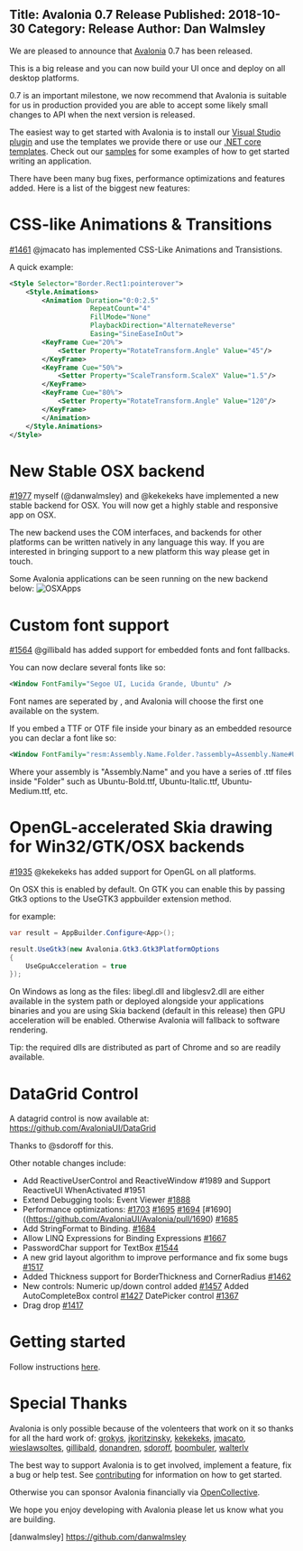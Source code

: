 Title: Avalonia 0.7 Release
Published: 2018-10-30
Category: Release
Author: Dan Walmsley
---

We are pleased to announce that [Avalonia](https://github.com/AvaloniaUI/Avalonia) 0.7 has been released.

This is a big release and you can now build your UI once and deploy on all desktop platforms.

0.7 is an important milestone, we now recommend that Avalonia is suitable for us in production provided you are able to accept some likely small changes to API when the next version is released.


The easiest way to get started with Avalonia is to install our [Visual Studio plugin](https://marketplace.visualstudio.com/items?itemName=AvaloniaTeam.AvaloniaforVisualStudio) and use the templates we provide there or use our [.NET core templates](https://github.com/AvaloniaUI/avalonia-dotnet-templates). Check out our [samples](https://github.com/AvaloniaUI/Avalonia/tree/master/samples) for some examples of how to get started writing an application.

There have been many bug fixes, performance optimizations and features added. Here is a list of the biggest new features:

# CSS-like Animations & Transitions 
[#1461](https://github.com/AvaloniaUI/Avalonia/pull/1461) @jmacato has implemented CSS-Like Animations and Transistions.

A quick example:
```xml
<Style Selector="Border.Rect1:pointerover">
    <Style.Animations>
        <Animation Duration="0:0:2.5"
                    RepeatCount="4"
                    FillMode="None"
                    PlaybackDirection="AlternateReverse"
                    Easing="SineEaseInOut">
        <KeyFrame Cue="20%">
            <Setter Property="RotateTransform.Angle" Value="45"/>
        </KeyFrame>
        <KeyFrame Cue="50%">
            <Setter Property="ScaleTransform.ScaleX" Value="1.5"/>
        </KeyFrame>
        <KeyFrame Cue="80%">
            <Setter Property="RotateTransform.Angle" Value="120"/>
        </KeyFrame>
        </Animation>
    </Style.Animations>
</Style>
```

# New Stable OSX backend 
[#1977](https://github.com/AvaloniaUI/Avalonia/pull/1977) myself (@danwalmsley) and @kekekeks have implemented a new stable backend for OSX. You will now get a highly stable and responsive app on OSX.

The new backend uses the COM interfaces, and backends for other platforms can be written natively in any language this way. If you are interested in bringing support to a new platform this way please get in touch.

Some Avalonia applications can be seen running on the new backend below:
![OSXApps](/blog/images/2018-10-30-avalonia-0.7/darkthemeapps.png)


# Custom font support 
[#1564](https://github.com/AvaloniaUI/Avalonia/pull/1564) @gillibald has added support for embedded fonts and font fallbacks.

You can now declare several fonts like so:

```xml
<Window FontFamily="Segoe UI, Lucida Grande, Ubuntu" />
```

Font names are seperated by , and Avalonia will choose the first one available on the system.

If you embed a TTF or OTF file inside your binary as an embedded resource you can declar a font like so:

```xml
<Window FontFamily="resm:Assembly.Name.Folder.?assembly=Assembly.Name#Ubuntu" />
```

Where your assembly is "Assembly.Name" and you have a series of .ttf files inside "Folder" such as Ubuntu-Bold.ttf, Ubuntu-Italic.ttf, Ubuntu-Medium.ttf, etc.


# OpenGL-accelerated Skia drawing for Win32/GTK/OSX backends 
[#1935](https://github.com/AvaloniaUI/Avalonia/pull/1935) @kekekeks has added support for OpenGL on all platforms.

On OSX this is enabled by default.
On GTK you can enable this by passing Gtk3 options to the UseGTK3 appbuilder extension method.

for example:

```csharp
var result = AppBuilder.Configure<App>();

result.UseGtk3(new Avalonia.Gtk3.Gtk3PlatformOptions
{
    UseGpuAcceleration = true
});
```

On Windows as long as the files: libegl.dll and libglesv2.dll are either available in the system path or deployed alongside your applications binaries and you are using Skia backend (default in this release) then GPU acceleration will be enabled. Otherwise Avalonia will fallback to software rendering.

Tip: the required dlls are distributed as part of Chrome and so are readily available.

# DataGrid Control
A datagrid control is now available at:
https://github.com/AvaloniaUI/DataGrid

Thanks to @sdoroff for this.

Other notable changes include:

- Add ReactiveUserControl and ReactiveWindow #1989 and Support ReactiveUI WhenActivated #1951
- Extend Debugging tools: Event Viewer [#1888](https://github.com/AvaloniaUI/Avalonia/pull/1888)
- Performance optimizations: [#1703](https://github.com/AvaloniaUI/Avalonia/pull/1703) [#1695](https://github.com/AvaloniaUI/Avalonia/pull/1695) [#1694](https://github.com/AvaloniaUI/Avalonia/pull/1694) [#1690]((https://github.com/AvaloniaUI/Avalonia/pull/1690) [#1685](https://github.com/AvaloniaUI/Avalonia/pull/1685)
- Add StringFormat to Binding. [#1684](https://github.com/AvaloniaUI/Avalonia/pull/1684)
- Allow LINQ Expressions for Binding Expressions [#1667](https://github.com/AvaloniaUI/Avalonia/pull/1667)
- PasswordChar support for TextBox [#1544](https://github.com/AvaloniaUI/Avalonia/pull/1544)
- A new grid layout algorithm to improve performance and fix some bugs [#1517](https://github.com/AvaloniaUI/Avalonia/pull/1517)
- Added Thickness support for BorderThickness and CornerRadius [#1462](https://github.com/AvaloniaUI/Avalonia/pull/1462)
- New controls: Numeric up/down control added [#1457](https://github.com/AvaloniaUI/Avalonia/pull/1457) Added AutoCompleteBox control [#1427](https://github.com/AvaloniaUI/Avalonia/pull/1427) DatePicker control [#1367](https://github.com/AvaloniaUI/Avalonia/pull/1367)
- Drag drop [#1417](https://github.com/AvaloniaUI/Avalonia/pull/1417)
 
 # Getting started

Follow instructions [here](/guides/quickstart).

# Special Thanks
Avalonia is only possible because of the volenteers that work on it so thanks for all the hard work of:
[grokys](https://github.com/grokys), [jkoritzinsky](https://github.com/jkoritzinsky), [kekekeks](https://github.com/kekekeks), [jmacato](https://github.com/jmacato), [wieslawsoltes](https://github.com/wieslawsoltes), [gillibald](https://github.com/gillibald), [donandren](https://github.com/donandren), [sdoroff](https://github.com/sdoroff), [boombuler](https://github.com/boombuler), [walterlv](https://github.com/walterlv)

The best way to support Avalonia is to get involved, implement a feature, fix a bug or help test. See [contributing](http://avaloniaui.net/contributing/contributing) for information on how to get started.

Otherwise you can sponsor Avalonia financially via [OpenCollective](https://opencollective.com/Avalonia#sponsor).


We hope you enjoy developing with Avalonia please let us know what you are building.

[danwalmsley] https://github.com/danwalmsley
